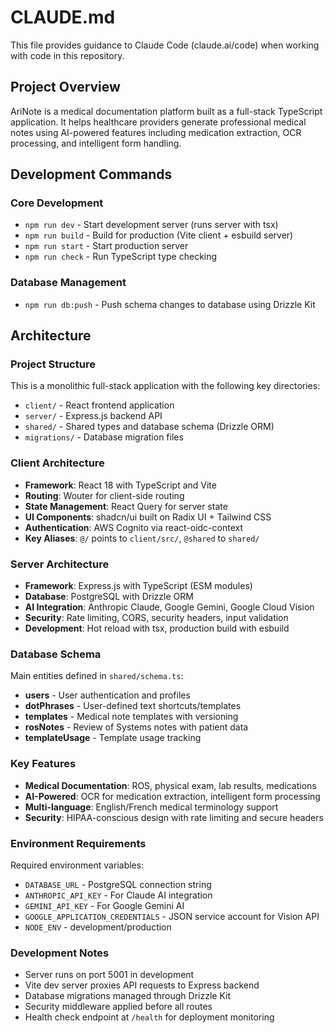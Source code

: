 # CLAUDE.md

This file provides guidance to Claude Code (claude.ai/code) when working with code in this repository.

## Project Overview

AriNote is a medical documentation platform built as a full-stack TypeScript application. It helps healthcare providers generate professional medical notes using AI-powered features including medication extraction, OCR processing, and intelligent form handling.

## Development Commands

### Core Development
- `npm run dev` - Start development server (runs server with tsx)
- `npm run build` - Build for production (Vite client + esbuild server)
- `npm run start` - Start production server
- `npm run check` - Run TypeScript type checking

### Database Management
- `npm run db:push` - Push schema changes to database using Drizzle Kit

## Architecture

### Project Structure
This is a monolithic full-stack application with the following key directories:
- `client/` - React frontend application
- `server/` - Express.js backend API
- `shared/` - Shared types and database schema (Drizzle ORM)
- `migrations/` - Database migration files

### Client Architecture
- **Framework**: React 18 with TypeScript and Vite
- **Routing**: Wouter for client-side routing
- **State Management**: React Query for server state
- **UI Components**: shadcn/ui built on Radix UI + Tailwind CSS
- **Authentication**: AWS Cognito via react-oidc-context
- **Key Aliases**: `@/` points to `client/src/`, `@shared` to `shared/`

### Server Architecture
- **Framework**: Express.js with TypeScript (ESM modules)
- **Database**: PostgreSQL with Drizzle ORM
- **AI Integration**: Anthropic Claude, Google Gemini, Google Cloud Vision
- **Security**: Rate limiting, CORS, security headers, input validation
- **Development**: Hot reload with tsx, production build with esbuild

### Database Schema
Main entities defined in `shared/schema.ts`:
- **users** - User authentication and profiles
- **dotPhrases** - User-defined text shortcuts/templates
- **templates** - Medical note templates with versioning
- **rosNotes** - Review of Systems notes with patient data
- **templateUsage** - Template usage tracking

### Key Features
- **Medical Documentation**: ROS, physical exam, lab results, medications
- **AI-Powered**: OCR for medication extraction, intelligent form processing
- **Multi-language**: English/French medical terminology support
- **Security**: HIPAA-conscious design with rate limiting and secure headers

### Environment Requirements
Required environment variables:
- `DATABASE_URL` - PostgreSQL connection string
- `ANTHROPIC_API_KEY` - For Claude AI integration
- `GEMINI_API_KEY` - For Google Gemini AI
- `GOOGLE_APPLICATION_CREDENTIALS` - JSON service account for Vision API
- `NODE_ENV` - development/production

### Development Notes
- Server runs on port 5001 in development
- Vite dev server proxies API requests to Express backend
- Database migrations managed through Drizzle Kit
- Security middleware applied before all routes
- Health check endpoint at `/health` for deployment monitoring